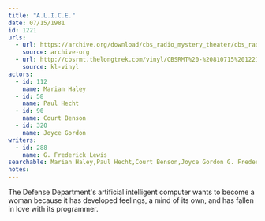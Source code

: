 ```yaml
---
title: "A.L.I.C.E."
date: 07/15/1981
id: 1221
urls: 
  - url: https://archive.org/download/cbs_radio_mystery_theater/cbs_radio_mystery_theater-1201-1250.zip/cbs_radio_mystery_theater-1201-1250%2Fcbsrmt_1221_alice.mp3
    source: archive-org
  - url: http://cbsrmt.thelongtrek.com/vinyl/CBSRMT%20-%20810715%201221%20Alice_afrts.mp3
    source: kl-vinyl
actors:  
  - id: 112
    name: Marian Haley  
  - id: 58
    name: Paul Hecht  
  - id: 90
    name: Court Benson  
  - id: 320
    name: Joyce Gordon
writers:  
  - id: 288
    name: G. Frederick Lewis
searchable: Marian Haley,Paul Hecht,Court Benson,Joyce Gordon G. Frederick Lewis
notes:  
---
```

The Defense Department's artificial intelligent computer wants to become a woman because it has developed feelings, a mind of its own, and has fallen in love with its programmer.